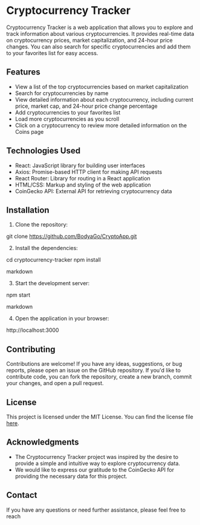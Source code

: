 # Cryptocurrency Tracker

Cryptocurrency Tracker is a web application that allows you to explore and track information about various cryptocurrencies. It provides real-time data on cryptocurrency prices, market capitalization, and 24-hour price changes. You can also search for specific cryptocurrencies and add them to your favorites list for easy access.

## Features

- View a list of the top cryptocurrencies based on market capitalization
- Search for cryptocurrencies by name
- View detailed information about each cryptocurrency, including current price, market cap, and 24-hour price change percentage
- Add cryptocurrencies to your favorites list
- Load more cryptocurrencies as you scroll
- Click on a cryptocurrency to review more detailed information on the Coins page

## Technologies Used

- React: JavaScript library for building user interfaces
- Axios: Promise-based HTTP client for making API requests
- React Router: Library for routing in a React application
- HTML/CSS: Markup and styling of the web application
- CoinGecko API: External API for retrieving cryptocurrency data

## Installation

1. Clone the repository:

git clone https://github.com/BodyaGo/CryptoApp.git

2. Install the dependencies:

cd cryptocurrency-tracker
npm install

markdown


3. Start the development server:

npm start

markdown


4. Open the application in your browser:

http://localhost:3000


## Contributing

Contributions are welcome! If you have any ideas, suggestions, or bug reports, please open an issue on the GitHub repository. If you'd like to contribute code, you can fork the repository, create a new branch, commit your changes, and open a pull request.

## License

This project is licensed under the MIT License. You can find the license file [here](./LICENSE).

## Acknowledgments

- The Cryptocurrency Tracker project was inspired by the desire to provide a simple and intuitive way to explore cryptocurrency data.
- We would like to express our gratitude to the CoinGecko API for providing the necessary data for this project.

## Contact

If you have any questions or need further assistance, please feel free to reach
